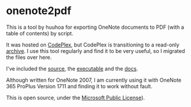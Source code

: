 # onenote2pdf

This is a tool by huuhoa for exporting OneNote documents to PDF (with a table of contents) by script. 

It was hosted on [CodePlex](https://onenote2pdf.codeplex.com/), but CodePlex is transitioning to a read-only [archive](https://codeplex.codeplex.com/wikipage?title=Moving%20CodePlex%20to%20read-only). I use this tool regularly and find it to be very useful, so I migrated the files over here. 

I've included the [source](OneNote2PDF_source_29-01-2008/OneNote2PDF), the [executable](OneNote2PDF_binary_with_iTextSharp_29-01-2008/OneNote2PDF_0.3) and the [docs](docs).

Although written for OneNote 2007, I am currently using it with OneNote 365 ProPlus Version 1711 and finding it to work without fault. 

This is open source, under the [Microsoft Public License](license.md)). 
